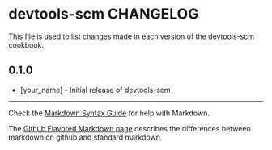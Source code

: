 devtools-scm CHANGELOG
======================

This file is used to list changes made in each version of the devtools-scm cookbook.

0.1.0
-----
- [your_name] - Initial release of devtools-scm

- - -
Check the [Markdown Syntax Guide](http://daringfireball.net/projects/markdown/syntax) for help with Markdown.

The [Github Flavored Markdown page](http://github.github.com/github-flavored-markdown/) describes the differences between markdown on github and standard markdown.
